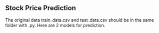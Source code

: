 ## Stock Price Prediction
The original data train_data.csv and test_data.csv should be in the same folder with .py.
Here are 2 models for prediction.